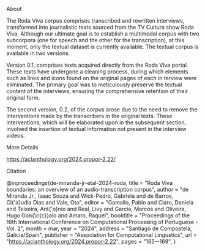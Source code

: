 About

The Roda Viva corpus comprises transcribed and rewritten interviews, transformed into journalistic texts sourced from the TV Cultura show Roda Viva. Although our ultimate goal is to establish a
multimodal corpus with two subcorpora (one for speech and the other for the transcription), at this moment, only the textual dataset is currently available. The textual corpus is available in two versions.

Version 0.1, comprises texts acquired directly from the Roda Viva portal. These texts have undergone a cleaning process, during which elements such as links and icons found on the original pages of each in terview were eliminated. The primary goal was to meticulously preserve the textual content of the interviews, ensuring the comprehensive retention of their original form.

The second version, 0.2, of the corpus arose due to the need to remove the interventions made by the transcribers in the original texts. These interventions, which will be elaborated upon in the subsequent section, involved the insertion of textual information not present in the interview videos.


More Details

https://aclanthology.org/2024.propor-2.22/


Citation

@inproceedings{de-miranda-jr-etal-2024-roda,
    title = "Roda Viva boundaries: an overview of an audio-transcription corpus",
    author = "de Miranda Jr., Isaac Souza  and
      Wick-Pedro, Gabriela  and
      de Barros, Cl{\'a}udia Dias  and
      Vale, Oto",
    editor = "Gamallo, Pablo  and
      Claro, Daniela  and
      Teixeira, Ant{\'o}nio  and
      Real, Livy  and
      Garcia, Marcos  and
      Oliveira, Hugo Gon{\c{c}}alo  and
      Amaro, Raquel",
    booktitle = "Proceedings of the 16th International Conference on Computational Processing of Portuguese - Vol. 2",
    month = mar,
    year = "2024",
    address = "Santiago de Compostela, Galicia/Spain",
    publisher = "Association for Computational Lingustics",
    url = "https://aclanthology.org/2024.propor-2.22",
    pages = "165--169",
}
